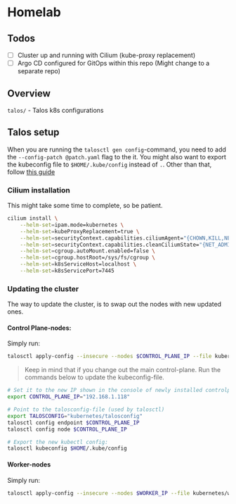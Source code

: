 # Homelab

## Todos

- [ ] Cluster up and running with Cilium (kube-proxy replacement)
- [ ] Argo CD configured for GitOps within this repo (Might change to a separate repo)

## Overview

`talos/` - Talos k8s configurations

## Talos setup

When you are running the `talosctl gen config`-command, you need to add the `--config-patch @patch.yaml` flag to the it. You might also want to export the kubeconfig file to `$HOME/.kube/config` instead of `.`. Other than that, follow [this guide](https://www.talos.dev/v1.7/talos-guides/install/virtualized-platforms/proxmox/)

### Cilium installation

This might take some time to complete, so be patient.

```bash
cilium install \
    --helm-set=ipam.mode=kubernetes \
    --helm-set=kubeProxyReplacement=true \
    --helm-set=securityContext.capabilities.ciliumAgent="{CHOWN,KILL,NET_ADMIN,NET_RAW,IPC_LOCK,SYS_ADMIN,SYS_RESOURCE,DAC_OVERRIDE,FOWNER,SETGID,SETUID}" \
    --helm-set=securityContext.capabilities.cleanCiliumState="{NET_ADMIN,SYS_ADMIN,SYS_RESOURCE}" \
    --helm-set=cgroup.autoMount.enabled=false \
    --helm-set=cgroup.hostRoot=/sys/fs/cgroup \
    --helm-set=k8sServiceHost=localhost \
    --helm-set=k8sServicePort=7445
```

### Updating the cluster

The way to update the cluster, is to swap out the nodes with new updated ones.

#### Control Plane-nodes:

Simply run:

```bash
talosctl apply-config --insecure --nodes $CONTROL_PLANE_IP --file kubernetes/controlplane.yaml
```

> Keep in mind that if you change out the main control-plane. Run the commands below to update the kubeconfig-file.

```bash
# Set it to the new IP shown in the console of newly installed controlplane-node
export CONTROL_PLANE_IP="192.168.1.118"

# Point to the talosconfig-file (used by talosctl)
export TALOSCONFIG="kubernetes/talosconfig"
talosctl config endpoint $CONTROL_PLANE_IP
talosctl config node $CONTROL_PLANE_IP

# Export the new kubectl config:
talosctl kubeconfig $HOME/.kube/config
```

#### Worker-nodes

Simply run:

```bash
talosctl apply-config --insecure --nodes $WORKER_IP --file kubernetes/worker.yaml
```
